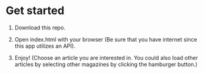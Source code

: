 # Get started

1. Download this repo.

2. Open index.html with your browser (Be sure that you have internet since this app utilizes an API).

3. Enjoy! (Choose an article you are interested in. You could also load other articles by selecting other magazines by clicking the hamburger button.)
